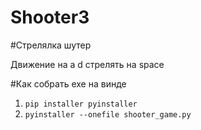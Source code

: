 # Shooter3

#Стрелялка шутер

Движение на a d стрелять на space

#Как собрать exe на винде

1. `pip installer pyinstaller`
2. `pyinstaller --onefile shooter_game.py`
